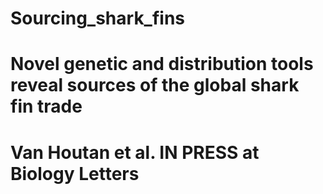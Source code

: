 # Sourcing_shark_fins
# Novel genetic and distribution tools reveal sources of the global shark fin trade
# Van Houtan et al. IN PRESS at Biology Letters
